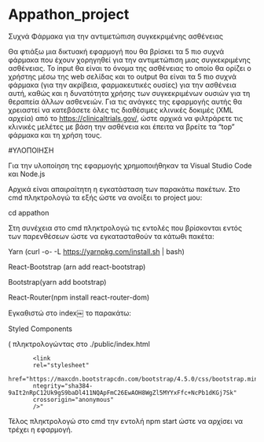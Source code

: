 # Appathon_project

Συχνά Φάρμακα για την αντιμετώπιση συγκεκριμένης ασθένειας

Θα φτιάξω μια δικτυακή εφαρμογή που θα βρίσκει τα 5 πιο συχνά φάρμακα που έχουν χορηγηθεί
για την αντιμετώπιση μιας συγκεκριμένης ασθένειας. Το input θα είναι το όνομα της ασθένειας 
το οποίο θα ορίζει ο χρήστης μέσω της web σελίδας και το output θα είναι τα 5 πιο συχνά φάρμακα 
(για την ακρίβεια, φαρμακευτικές ουσίες) για την ασθένεια αυτή, καθώς και η δυνατότητα χρήσης 
των συγκεκριμένων ουσιών για τη θεραπεία άλλων ασθενειών. Για τις ανάγκες της εφαρμογής αυτής θα 
χρειαστεί να κατεβάσετε όλες τις διαθέσιμες κλινικές δοκιμές (XML αρχεία) από το https://clinicaltrials.gov/, 
ώστε αρχικά να φιλτράρετε τις κλινικές μελέτες με βάση την ασθένεια και έπειτα να βρείτε τα “top” 
φάρμακα και τη χρήση τους.

#ΥΛΟΠΟΙΗΣΗ

Για την υλοποίηση της εφαρμογής χρημοποιήθηκαν τα Visual Studio Code και Node.js

Αρχικά είναι απαιραίτητη η εγκατάσταση των παρακάτω πακέτων.
Στο cmd πληκτρολογώ τα εξής ώστε να ανοίξει το project μου:

cd appathon

Στη συνέχεια στο cmd πληκτρολογώ τις εντολές που βρίσκονται εντός των παρενθέσεων ώστε να εγκατασταθούν 
τα κάτωθι πακέτα:

Yarn (curl -o- -L https://yarnpkg.com/install.sh | bash)

React-Bootstrap  (arn add react-bootstrap)

Bootstrap(yarn add bootstrap)

React-Router(npm install react-router-dom)


Εγκαθιστώ στο index￼ το παρακάτω:


Styled Components

( πληκτρολογώντας στο ./public/index.html


           <link
           rel="stylesheet"
           href="https://maxcdn.bootstrapcdn.com/bootstrap/4.5.0/css/bootstrap.min.css"
           ntegrity="sha384-9aIt2nRpC12Uk9gS9baDl411NQApFmC26EwAOH8WgZl5MYYxFfc+NcPb1dKGj7Sk"
           crossorigin="anonymous"
           />"




Τέλος πληκτρολογώ στο cmd την εντολή npm start ώστε να αρχίσει να τρέχει η εφαρμογή.



